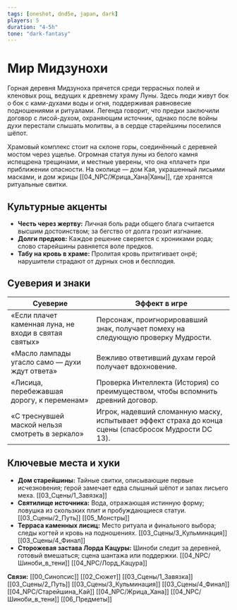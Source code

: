 ```yaml
---
tags: [oneshot, dnd5e, japan, dark]
players: 5
duration: "4-5h"
tone: "dark-fantasy"
---
```


# Мир Мидзунохи

Горная деревня Мидзуноха прячется среди террасных полей и кленовых рощ, ведущих к древнему храму Луны. Здесь люди живут бок о бок с ками-духами воды и огня, поддерживая равновесие подношениями и ритуалами. Легенда говорит, что предки заключили договор с лисой-духом, охраняющим источник, однако после войны духи перестали слышать молитвы, а в сердце старейшины поселился шёпот.

Храмовый комплекс стоит на склоне горы, соединённый с деревней мостом через ущелье. Огромная статуя луны из белого камня испещрена трещинами, и местные уверены, что она «плачет» при приближении опасности. На околице — дом Кая, украшенный лисьими масками, и дом жрицы [[04_NPC/Жрица_Хана|Ханы]], где хранятся ритуальные свитки.

## Культурные акценты
* **Честь через жертву:** Личная боль ради общего блага считается высшим достоинством; за бегство от долга грозит изгнание.
* **Долги предков:** Каждое решение сверяется с хрониками рода; слово старейшины равняется воле предков.
* **Табу на кровь в храме:** Пролитая кровь притягивает онрё; нарушители страдают от дурных снов и бесплодия.

## Суеверия и знаки
| Суеверие | Эффект в игре |
| --- | --- |
| «Если плачет каменная луна, не входи в святая святых» | Персонаж, проигнорировавший знак, получает помеху на следующую проверку Мудрости. |
| «Масло лампады угасло само — духи ждут ответа» | Вежливо ответивший духам герой получает вдохновение. |
| «Лисица, перебежавшая дорогу, к переменам» | Проверка Интеллекта (История) со преимуществом, чтобы вспомнить древний договор. |
| «С треснувшей маской нельзя смотреть в зеркало» | Игрок, надевший сломанную маску, испытывает эффект страха до конца сцены (спасбросок Мудрости DC 13). |

## Ключевые места и хуки
* **Дом старейшины:** Тайные свитки, описывающие первые исчезновения; герой замечает едва слышный шёпот и запах лисьего меха. [[03_Сцены/1_Завязка]]
* **Святилище источника:** Вода, отражающая истинную форму; ловушка из скользких плит и пробуждающиеся статуи. [[03_Сцены/2_Путь]] [[05_Монстры]]
* **Терраса каменных лисиц:** Место ритуала и финального выбора; следы когтей и кровь на подношениях. [[03_Сцены/3_Кульминация]] [[03_Сцены/4_Финал]]
* **Сторожевая застава Лорда Кацуры:** Шиноби следит за деревней, готовый вмешаться; сцена шантажа или поддержки. [[04_NPC/Шиноби_в_тени]] [[04_NPC/Лорд_Кацура]]

**Связи:** [[00_Синопсис]] [[02_Сюжет]] [[03_Сцены/1_Завязка]] [[03_Сцены/2_Путь]] [[03_Сцены/3_Кульминация]] [[03_Сцены/4_Финал]] [[04_NPC/Старейшина_Кай]] [[04_NPC/Жрица_Хана]] [[04_NPC/Шиноби_в_тени]] [[06_Предметы]]
